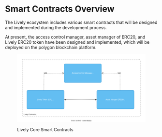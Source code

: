 # Smart Contracts Overview

The Lively ecosystem includes various smart contracts that will be designed and implemented during the development process.

At present, the access control manager, asset manager of ERC20, and Lively ERC20 token have been designed and implemented, which will be deployed on the polygon blockchain platform.&#x20;

<figure><img src="../.gitbook/assets/lively-token-Page-1.drawio.svg" alt=""><figcaption><p>Lively Core Smart Contracts</p></figcaption></figure>
